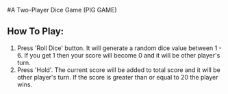 #A Two-Player Dice Game (PIG GAME)

How To Play:
------------
1. Press 'Roll Dice' button. It will generate a random dice value between 1 - 6. If you get 1 then your score will become 0 and it will be other player's turn.
2. Press 'Hold'. The current score will be added to total score and it will be other player's turn. If the score is greater than or equal to 20 the player wins.
